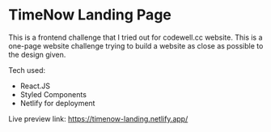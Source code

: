 ﻿# TimeNow Landing Page
 
 This is a frontend challenge that I tried out for codewell.cc website. This is a one-page website challenge trying to build a website as close as possible to the design given.
 
 Tech used:
 - React.JS
 - Styled Components
 - Netlify for deployment

Live preview link: https://timenow-landing.netlify.app/

